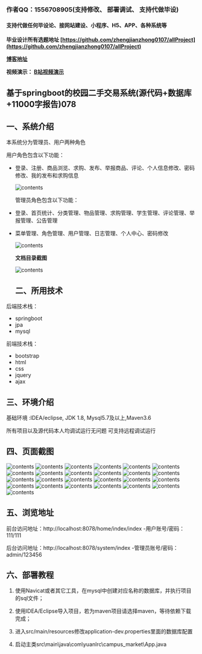  

### 作者QQ：1556708905(支持修改、 部署调试、 支持代做毕设)

#### 支持代做任何毕设论、接网站建设、小程序、H5、APP、各种系统等

**毕业设计所有选题地址 [https://github.com/zhengjianzhong0107/allProject](https://github.com/zhengjianzhong0107/allProject)**

**[博客地址](https://blog.csdn.net/2303_76227485/article/details/131192230)**

**视频演示：
[B站视频演示](https://www.bilibili.com/video/BV1JX4y1p7HC/)**

 

## 基于springboot的校园二手交易系统(源代码+数据库+11000字报告)078

## 一、系统介绍

本系统分为管理员、用户两种角色

用户角色包含以下功能：

- 登录、注册、商品浏览、求购、发布、举报商品、评论、个人信息修改、密码修改、我的发布和求购信息
  
  ![contents](./picture/picture0.png)
  
  管理员角色包含以下功能：
- 登录、首页统计、分类管理、物品管理、求购管理、学生管理、评论管理、举报管理、公告管理
- 菜单管理、角色管理、用户管理、日志管理、个人中心、密码修改
  
  ![contents](./picture/picture00.png)
  
  **文档目录截图**
  
  ![contents](./picture/picture00.png)
  
  ## 二、所用技术

后端技术栈：

- springboot
- jpa
- mysql

前端技术栈：

- bootstrap
- html
- css
- jquery
- ajax

## 三、环境介绍

基础环境 :IDEA/eclipse, JDK 1.8, Mysql5.7及以上,Maven3.6

所有项目以及源代码本人均调试运行无问题 可支持远程调试运行

## 四、页面截图

![contents](./picture/picture0.png)
![contents](./picture/picture1.png)
![contents](./picture/picture2.png)
![contents](./picture/picture3.png)
![contents](./picture/picture4.png)
![contents](./picture/picture5.png)
![contents](./picture/picture6.png)
![contents](./picture/picture7.png)
![contents](./picture/picture8.png)
![contents](./picture/picture9.png)
![contents](./picture/picture10.png)
![contents](./picture/picture11.png)
![contents](./picture/picture12.png)
![contents](./picture/picture13.png)
![contents](./picture/picture14.png)
![contents](./picture/picture15.png)
![contents](./picture/picture16.png)
![contents](./picture/picture17.png)
![contents](./picture/picture18.png)
![contents](./picture/picture19.png)
![contents](./picture/picture20.png)
![contents](./picture/picture21.png)
![contents](./picture/picture22.png)
![contents](./picture/picture23.png)
![contents](./picture/picture24.png)

## 五、浏览地址

前台访问地址：http://localhost:8078/home/index/index
-用户账号/密码：111/111

后台访问地址：http://localhost:8078/system/index
-管理员账号/密码：admin/123456

## 六、部署教程

1. 使用Navicat或者其它工具，在mysql中创建对应名称的数据库，并执行项目的sql文件；

2. 使用IDEA/Eclipse导入项目，若为maven项目请选择maven，等待依赖下载完成；

3. 进入src/main/resources修改application-dev.properties里面的数据库配置

4. 启动主类src\main\java\com\yuanlrc\campus_market\App.java

 
